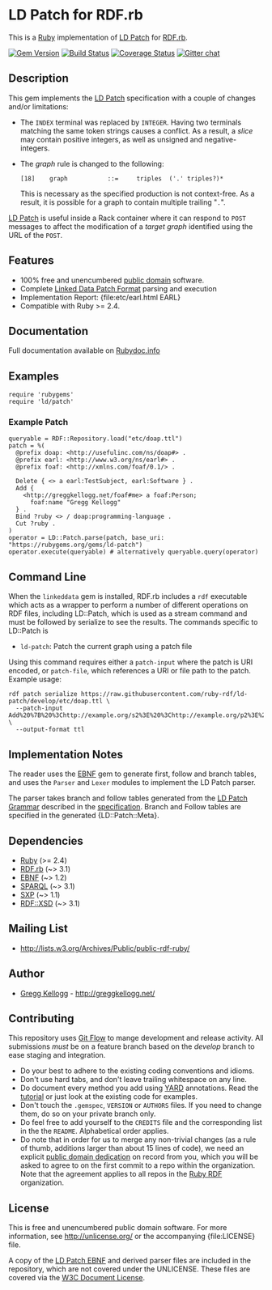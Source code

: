 # LD Patch for RDF.rb

This is a [Ruby][] implementation of [LD Patch][] for [RDF.rb][].

[![Gem Version](https://badge.fury.io/rb/ld-patch.png)](https://badge.fury.io/rb/ld-patch)
[![Build Status](https://github.com/ruby-rdf/ld-patch/workflows/CI/badge.svg?branch=develop)](https://github.com/ruby-rdf/ld-patch/actions?query=workflow%3ACI)
[![Coverage Status](https://coveralls.io/repos/ruby-rdf/ld-patch/badge.svg?branch=develop)](https://coveralls.io/github/ruby-rdf/ld-patch?branch=develop)
[![Gitter chat](https://badges.gitter.im/ruby-rdf/rdf.png)](https://gitter.im/ruby-rdf/rdf)

## Description

This gem implements the [LD Patch][] specification with a couple of changes and/or limitations:

* The `INDEX` terminal was replaced by `INTEGER`. Having two terminals matching the same token strings causes a conflict. As a result, a _slice_ may contain positive integers, as well as unsigned and negative-integers.
* The _graph_ rule is changed to the following:

      [18]    graph           ::=     triples  ('.' triples?)*

  This is necessary as the specified production is not context-free. As a result, it is possible for a graph to contain multiple trailing "`.`".

[LD Patch][] is useful inside a Rack container where it can respond to `POST` messages to affect the modification of a _target graph_ identified using the URL of the `POST`.

## Features

* 100% free and unencumbered [public domain](http://unlicense.org/) software.
* Complete [Linked Data Patch Format][LD Patch] parsing and execution
* Implementation Report: {file:etc/earl.html EARL}
* Compatible with Ruby >= 2.4.

## Documentation
Full documentation available on [Rubydoc.info][LD-Patch doc]

## Examples

    require 'rubygems'
    require 'ld/patch'

### Example Patch

    queryable = RDF::Repository.load("etc/doap.ttl")
    patch = %(
      @prefix doap: <http://usefulinc.com/ns/doap#> .
      @prefix earl: <http://www.w3.org/ns/earl#> .
      @prefix foaf: <http://xmlns.com/foaf/0.1/> .

      Delete { <> a earl:TestSubject, earl:Software } .
      Add {
        <http://greggkellogg.net/foaf#me> a foaf:Person;
          foaf:name "Gregg Kellogg"
      } .
      Bind ?ruby <> / doap:programming-language .
      Cut ?ruby .
    )
    operator = LD::Patch.parse(patch, base_uri: "https://rubygems.org/gems/ld-patch")
    operator.execute(queryable) # alternatively queryable.query(operator)

## Command Line
When the `linkeddata` gem is installed, RDF.rb includes a `rdf` executable which acts as a wrapper to perform a number of different
operations on RDF files, including LD::Patch, which is used as a stream command and must be followed by serialize to see the results. The commands specific to LD::Patch is 

* `ld-patch`: Patch the current graph using a patch file

Using this command requires either a `patch-input` where the patch is URI encoded, or `patch-file`, which references a URI or file path to the patch. 
Example usage:

    rdf patch serialize https://raw.githubusercontent.com/ruby-rdf/ld-patch/develop/etc/doap.ttl \
      --patch-input Add%20%7B%20%3Chttp://example.org/s2%3E%20%3Chttp://example.org/p2%3E%20%3Chttp://example.org/o2%3E%20%7D%20. \
      --output-format ttl

## Implementation Notes
The reader uses the [EBNF][] gem to generate first, follow and branch tables, and uses the `Parser` and `Lexer` modules to implement the LD Patch parser.

The parser takes branch and follow tables generated from the [LD Patch Grammar](file.ld-patch.html) described in the [specification][LD Patch]. Branch and Follow tables are specified in the generated {LD::Patch::Meta}.

## Dependencies

* [Ruby](http://ruby-lang.org/) (>= 2.4)
* [RDF.rb](https://rubygems.org/gems/rdf) (~> 3.1)
* [EBNF][] (~> 1.2)
* [SPARQL][] (~> 3.1)
* [SXP][] (~> 1.1)
* [RDF::XSD][] (~> 3.1)

## Mailing List
* <http://lists.w3.org/Archives/Public/public-rdf-ruby/>

## Author
* [Gregg Kellogg](https://github.com/gkellogg) - <http://greggkellogg.net/>

## Contributing
This repository uses [Git Flow](https://github.com/nvie/gitflow) to mange development and release activity. All submissions _must_ be on a feature branch based on the _develop_ branch to ease staging and integration.

* Do your best to adhere to the existing coding conventions and idioms.
* Don't use hard tabs, and don't leave trailing whitespace on any line.
* Do document every method you add using [YARD][] annotations. Read the [tutorial][YARD-GS] or just look at the existing code for examples.
* Don't touch the `.gemspec`, `VERSION` or `AUTHORS` files. If you need to change them, do so on your private branch only.
* Do feel free to add yourself to the `CREDITS` file and the corresponding list in the the `README`. Alphabetical order applies.
* Do note that in order for us to merge any non-trivial changes (as a rule
  of thumb, additions larger than about 15 lines of code), we need an
  explicit [public domain dedication][PDD] on record from you,
  which you will be asked to agree to on the first commit to a repo within the organization.
  Note that the agreement applies to all repos in the [Ruby RDF](https://github.com/ruby-rdf/) organization.

## License
This is free and unencumbered public domain software. For more information,
see <http://unlicense.org/> or the accompanying {file:LICENSE} file.

A copy of the [LD Patch EBNF](file:etc/ld-patch.ebnf) and derived parser files are included in the repository, which are not covered under the UNLICENSE. These files are covered via the [W3C Document License](http://www.w3.org/Consortium/Legal/2002/copyright-documents-20021231).

[Ruby]:           http://ruby-lang.org/
[RDF]:            http://www.w3.org/RDF/
[YARD]:           http://yardoc.org/
[YARD-GS]:        http://rubydoc.info/docs/yard/file/docs/GettingStarted.md
[PDD]:              https://unlicense.org/#unlicensing-contributions
[RDF.rb]:         https://rubygems.org/gems/rdf
[RDF::XSD]:       https://rubygems.org/gems/rdf-xsd
[EBNF]:           https://rubygems.org/gems/ebnf
[SPARQL]:         https://rubygems.org/gems/sparql
[Linked Data]:    https://rubygems.org/gems/linkeddata
[SSE]:            http://openjena.org/wiki/SSE
[SXP]:            https://rubygems.org/gems/sxp-ruby
[LD Patch]:       http://www.w3.org/TR/ldpatch/
[LD-Patch doc]:   http://rubydoc.info/github/ruby-rdf/ld-patch
